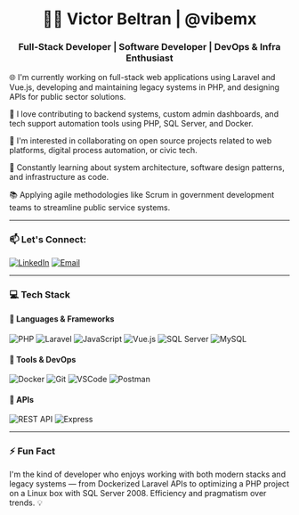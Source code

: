 <h1 align="center">👨‍💻 Victor Beltran | @vibemx</h1>
<h3 align="center">Full-Stack Developer | Software Developer | DevOps & Infra Enthusiast</h3>

🌐 I'm currently working on full-stack web applications using Laravel and Vue.js, developing and maintaining legacy systems in PHP, and designing APIs for public sector solutions.

🔧 I love contributing to backend systems, custom admin dashboards, and tech support automation tools using PHP, SQL Server, and Docker.

🚀 I'm interested in collaborating on open source projects related to web platforms, digital process automation, or civic tech.

🧠 Constantly learning about system architecture, software design patterns, and infrastructure as code.

📚 Applying agile methodologies like Scrum in government development teams to streamline public service systems.

---

### 📫 Let's Connect:
[![LinkedIn](https://img.shields.io/badge/LinkedIn-%230077B5.svg?logo=linkedin&logoColor=white)](https://www.linkedin.com/in/vbeltanmx/)
[![Email](https://img.shields.io/badge/Email-red?logo=gmail&logoColor=white)](mailto:betarcode@gmail.com)

---

### 💻 Tech Stack

#### 🔷 Languages & Frameworks
![PHP](https://img.shields.io/badge/PHP-777BB4?logo=php&logoColor=white)
![Laravel](https://img.shields.io/badge/Laravel-FF2D20?logo=laravel&logoColor=white)
![JavaScript](https://img.shields.io/badge/JavaScript-F7DF1E?logo=javascript&logoColor=black)
![Vue.js](https://img.shields.io/badge/Vue.js-4FC08D?logo=vue.js&logoColor=white)
![SQL Server](https://img.shields.io/badge/SQL%20Server-CC2927?logo=microsoftsqlserver&logoColor=white)
![MySQL](https://img.shields.io/badge/MySQL-4479A1?logo=mysql&logoColor=white)

#### 🔧 Tools & DevOps
![Docker](https://img.shields.io/badge/Docker-2496ED?logo=docker&logoColor=white)
![Git](https://img.shields.io/badge/Git-F05032?logo=git&logoColor=white)
![VSCode](https://img.shields.io/badge/VS%20Code-007ACC?logo=visualstudiocode&logoColor=white)
![Postman](https://img.shields.io/badge/Postman-FF6C37?logo=postman&logoColor=white)
#### 📱 APIs
![REST API](https://img.shields.io/badge/REST%20API-005571?logo=api&logoColor=white)
![Express](https://img.shields.io/badge/Express-000000?logo=express&logoColor=white)

---

### ⚡ Fun Fact
I'm the kind of developer who enjoys working with both modern stacks and legacy systems — from Dockerized Laravel APIs to optimizing a PHP project on a Linux box with SQL Server 2008. Efficiency and pragmatism over trends. 💡
